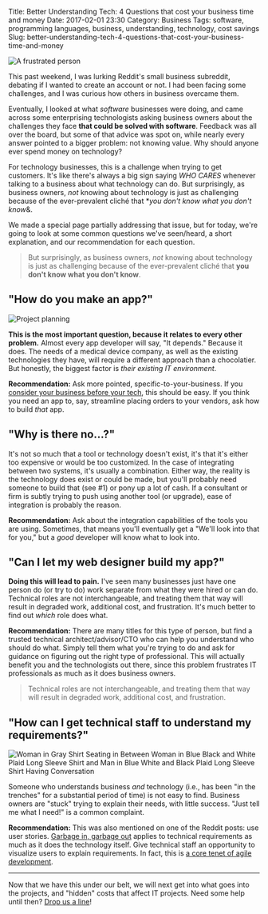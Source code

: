 Title: Better Understanding Tech: 4 Questions that cost your business time and money
Date: 2017-02-01 23:30
Category: Business
Tags: software, programming languages, business, understanding, technology, cost savings
Slug: better-understanding-tech-4-questions-that-cost-your-business-time-and-money

<img src="/blog/static/images/better-understanding-tech-4-questions-that-cost-your-business-time-and-money/frustrated.jpeg" alt="A frustrated person" class="center-block img-responsive">

This past weekend, I was lurking Reddit's small business subreddit, debating if I wanted to create an account or not. I had been facing some
challenges, and I was curious how others in business overcame them.

Eventually, I looked at what _software_ businesses were doing, and came across some enterprising technologists asking business owners about
the challenges they face **that could be solved with software**. Feedback was all over the board, but some of that advice
was spot on, while nearly every answer pointed to a bigger problem: not knowing value. Why should anyone ever spend money on technology?

For technology businesses, this is a challenge when trying to get customers. It's like there's always a big sign saying *WHO CARES* whenever
talking to a business about what technology can do. But surprisingly, as business owners, _not_ knowing about technology is just as challenging
because of the ever-prevalent cliché that **you don't know what you don't know*&.

We made a special page partially addressing that issue, but for today, we're going to look at some common questions we've seen/heard, a short
explanation, and our recommendation for each question.

> But surprisingly, as business owners, _not_ knowing about technology is just as challenging because of the ever-prevalent cliché that **you don't know what you don't know**.

## "How do you make an app?"

<img src="/blog/static/images/better-understanding-tech-4-questions-that-cost-your-business-time-and-money/startup-photos.jpg" alt="Project planning" class="center-block img-responsive">

**This is the most important question, because it relates to every other problem.** Almost every app developer will say, "It depends." Because it does.
The needs of a medical device company, as well as the existing technologies they have, will require a different approach than a chocolatier. But
honestly, the biggest factor is _their existing IT environment_.

**Recommendation:** Ask more pointed, specific-to-your-business. If you [consider your business before your tech](/a/choose-goals-not-technology-to-grow-your-business),
this should be easy. If you think you need an app to, say, streamline placing orders to your vendors, ask how to build _that_ app.

## "Why is there no...?"

It's not so much that a tool or technology doesn't exist, it's that it's either too expensive or would be too customized. In the case of integrating between two
systems, it's usually a combination. Either way, the reality is the technology does exist or could be made, but you'll probably need someone to build that (see #1)
or pony up a lot of cash. If a consultant or firm is subtly trying to push using another tool (or upgrade), ease of integration is probably the reason.

**Recommendation:** Ask about the integration capabilities of the tools you are using. Sometimes, that means you'll eventually get a "We'll look into that for you," but
a _good_ developer will know what to look into.

## "Can I let my web designer build my app?"

**Doing this will lead to pain.** I've seen many businesses just have one person do (or try to do) work separate from what they were hired or can do. Technical roles
are not interchangeable, and treating them that way will result in degraded work, additional cost, and frustration. It's much better to find out _which_ role does what.

**Recommendation:** There are many titles for this type of person, but find a trusted technical architect/advisor/CTO who can help you understand who should do what.
Simply tell them what you're trying to do and ask for guidance on figuring out the right type of professional. This will actually benefit you and the technologists
out there, since this problem frustrates IT professionals as much as it does business owners.

> Technical roles are not interchangeable, and treating them that way will result in degraded work, additional cost, and frustration.

## "How can I get technical staff to understand my requirements?"

<img src="/blog/static/images/better-understanding-tech-4-questions-that-cost-your-business-time-and-money/explanation.jpeg" alt="Woman in Gray Shirt Seating in Between Woman in Blue Black and White Plaid Long Sleeve Shirt and Man in Blue White and Black Plaid Long Sleeve Shirt Having Conversation" class="center-block img-responsive">

Someone who understands business _and_ technology (i.e., has been "in the trenches" for a substantial period of time) is not easy to find. Business owners are
"stuck" trying to explain their needs, with little success. "Just tell me what I need!" is a common complaint.

**Recommendation:** This was also mentioned on one of the Reddit posts: use user stories. [Garbage in, garbage out](https://en.wikipedia.org/wiki/Garbage_in,_garbage_out)
applies to technical requirements as much as it does the technology itself. Give technical staff an opportunity to visualize users to explain requirements. In fact, this
is [a core tenet of agile development](http://www.storyboardthat.com/articles/b/agile-user-stories).

- - -

Now that we have this under our belt, we will next get into what goes into the projects, and "hidden" costs that affect IT projects. Need some help until then?
[Drop us a line](mailto:contact@jogral.io)!
